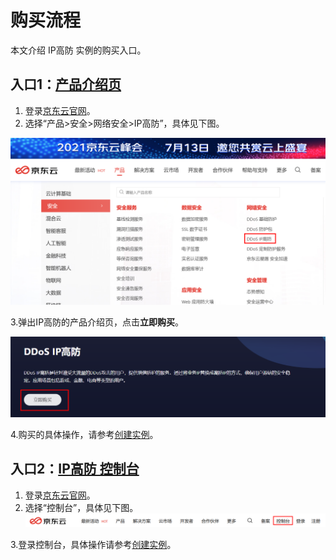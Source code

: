 # 购买流程

本文介绍 IP高防 实例的购买入口。

## 入口1：[产品介绍页](https://www.jdcloud.com/products/anti-ddos-pro)
1. 登录[京东云官网](https://www.jdcloud.com)。
2. 选择“产品>安全>网络安全>IP高防”，具体见下图。

![IP高防购买](https://github.com/jdcloudcom/cn/blob/edit/image/Advanced%20Anti-DDoS/ipanti%20purchase3.png)

3.弹出IP高防的产品介绍页，点击**立即购买**。

![MongoDB-buy](https://github.com/jdcloudcom/cn/blob/edit/image/Advanced%20Anti-DDoS/ipanti%20purchase4.png)

4.购买的具体操作，请参考[创建实例](../Getting-Started/Create-Instance.md)。

## 入口2：[IP高防 控制台](https://ip-anti-console.jdcloud.com/instancelist)

1. 登录[京东云官网](https://www.jdcloud.com)。
2. 选择“控制台”，具体见下图。
![控制台](https://github.com/jdcloudcom/cn/blob/edit/image/Advanced%20Anti-DDoS/console-buy1.png)

3.登录控制台，具体操作请参考[创建实例](../Getting-Started/Create-Instance.md)。
